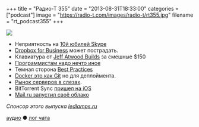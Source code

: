 +++
title = "Радио-Т 355"
date = "2013-08-31T18:33:00"
categories = ["podcast"]
image = "https://radio-t.com/images/radio-t/rt355.jpg"
filename = "rt_podcast355"
+++

![](https://radio-t.com/images/radio-t/rt355.jpg)

* Неприятность на [10й юбилей Skype](http://thenextweb.com/microsoft/2013/08/29/skype-is-10-years-old-and-in-the-past-decade-its-helped-transform-the-way-that-we-com)
* [Dropbox for Business](http://gigaom.com/2013/08/30/this-cant-be-good-for-dropbox-for-business/) может пострадать.
* Клавиатура от [Jeff Atwood Builds](http://techcrunch.com/2013/08/27/stackoverflow-co-founder-jeff-atwood-builds-a-150-keyboard-for-coders-and-others-who-type-all-d) за смешные $150
* [Программистам надо нечто иное](http://www.naildrivin5.com/blog/2013/08/29/a-real-keyboard-for-programmers.html)
* Темная сторона [Best Practices](http://www.petrikainulainen.net/software-development/processes/the-dark-side-of-best-practices/)
* [Docker это как Git](http://blog.scoutapp.com/articles/2013/08/28/docker-git-for-deployment) но для деплоймента.
* [Рынок серверов в слезах](http://gigaom.com/2013/08/28/latest-server-numbers-are-in-and-its-mostly-bad-news-again/).
* BitTorrent Sync [пришел на iOS](http://gigaom.com/2013/08/27/p2p-dropbox-competitor-bittorrent-sync-comes-to-ios/)
* [Mail.ru запустил своё облако](http://habrahabr.ru/post/191392/)

_Спонсор этого выпуска [ledlamps.ru](http://ledlamps.ru)_

[аудио](http://cdn.radio-t.com/rt_podcast355.mp3) ● [лог чата](http://chat.radio-t.com/logs/radio-t-355.html)
<audio src="http://cdn.radio-t.com/rt_podcast355.mp3" preload="none"></audio>